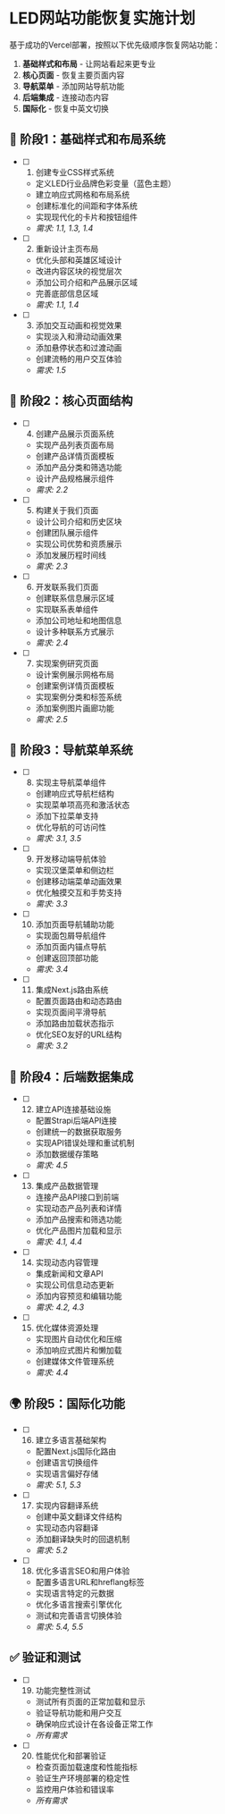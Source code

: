# LED网站功能恢复实施计划

基于成功的Vercel部署，按照以下优先级顺序恢复网站功能：
1. **基础样式和布局** - 让网站看起来更专业
2. **核心页面** - 恢复主要页面内容  
3. **导航菜单** - 添加网站导航功能
4. **后端集成** - 连接动态内容
5. **国际化** - 恢复中英文切换

## 🎨 阶段1：基础样式和布局系统

- [ ] 1. 创建专业CSS样式系统
  - 定义LED行业品牌色彩变量（蓝色主题）
  - 建立响应式网格和布局系统
  - 创建标准化的间距和字体系统
  - 实现现代化的卡片和按钮组件
  - _需求: 1.1, 1.3, 1.4_

- [ ] 2. 重新设计主页布局
  - 优化头部和英雄区域设计
  - 改进内容区块的视觉层次
  - 添加公司介绍和产品展示区域
  - 完善底部信息区域
  - _需求: 1.1, 1.4_

- [ ] 3. 添加交互动画和视觉效果
  - 实现淡入和滑动动画效果
  - 添加悬停状态和过渡动画
  - 创建流畅的用户交互体验
  - _需求: 1.5_

## 📄 阶段2：核心页面结构

- [ ] 4. 创建产品展示页面系统
  - 实现产品列表页面布局
  - 创建产品详情页面模板
  - 添加产品分类和筛选功能
  - 设计产品规格展示组件
  - _需求: 2.2_

- [ ] 5. 构建关于我们页面
  - 设计公司介绍和历史区块
  - 创建团队展示组件
  - 实现公司优势和资质展示
  - 添加发展历程时间线
  - _需求: 2.3_

- [ ] 6. 开发联系我们页面
  - 创建联系信息展示区域
  - 实现联系表单组件
  - 添加公司地址和地图信息
  - 设计多种联系方式展示
  - _需求: 2.4_

- [ ] 7. 实现案例研究页面
  - 设计案例展示网格布局
  - 创建案例详情页面模板
  - 实现案例分类和标签系统
  - 添加案例图片画廊功能
  - _需求: 2.5_

## 🧭 阶段3：导航菜单系统

- [ ] 8. 实现主导航菜单组件
  - 创建响应式导航栏结构
  - 实现菜单项高亮和激活状态
  - 添加下拉菜单支持
  - 优化导航的可访问性
  - _需求: 3.1, 3.5_

- [ ] 9. 开发移动端导航体验
  - 实现汉堡菜单和侧边栏
  - 创建移动端菜单动画效果
  - 优化触摸交互和手势支持
  - _需求: 3.3_

- [ ] 10. 添加页面导航辅助功能
  - 实现面包屑导航组件
  - 添加页面内锚点导航
  - 创建返回顶部功能
  - _需求: 3.4_

- [ ] 11. 集成Next.js路由系统
  - 配置页面路由和动态路由
  - 实现页面间平滑导航
  - 添加路由加载状态指示
  - 优化SEO友好的URL结构
  - _需求: 3.2_

## 🔌 阶段4：后端数据集成

- [ ] 12. 建立API连接基础设施
  - 配置Strapi后端API连接
  - 创建统一的数据获取服务
  - 实现API错误处理和重试机制
  - 添加数据缓存策略
  - _需求: 4.5_

- [ ] 13. 集成产品数据管理
  - 连接产品API接口到前端
  - 实现动态产品列表和详情
  - 添加产品搜索和筛选功能
  - 优化产品图片加载和显示
  - _需求: 4.1, 4.4_

- [ ] 14. 实现动态内容管理
  - 集成新闻和文章API
  - 实现公司信息动态更新
  - 添加内容预览和编辑功能
  - _需求: 4.2, 4.3_

- [ ] 15. 优化媒体资源处理
  - 实现图片自动优化和压缩
  - 添加响应式图片和懒加载
  - 创建媒体文件管理系统
  - _需求: 4.4_

## 🌍 阶段5：国际化功能

- [ ] 16. 建立多语言基础架构
  - 配置Next.js国际化路由
  - 创建语言切换组件
  - 实现语言偏好存储
  - _需求: 5.1, 5.3_

- [ ] 17. 实现内容翻译系统
  - 创建中英文翻译文件结构
  - 实现动态内容翻译
  - 添加翻译缺失时的回退机制
  - _需求: 5.2_

- [ ] 18. 优化多语言SEO和用户体验
  - 配置多语言URL和hreflang标签
  - 实现语言特定的元数据
  - 优化多语言搜索引擎优化
  - 测试和完善语言切换体验
  - _需求: 5.4, 5.5_

## ✅ 验证和测试

- [ ] 19. 功能完整性测试
  - 测试所有页面的正常加载和显示
  - 验证导航功能和用户交互
  - 确保响应式设计在各设备正常工作
  - _所有需求_

- [ ] 20. 性能优化和部署验证
  - 检查页面加载速度和性能指标
  - 验证生产环境部署的稳定性
  - 监控用户体验和错误率
  - _所有需求_